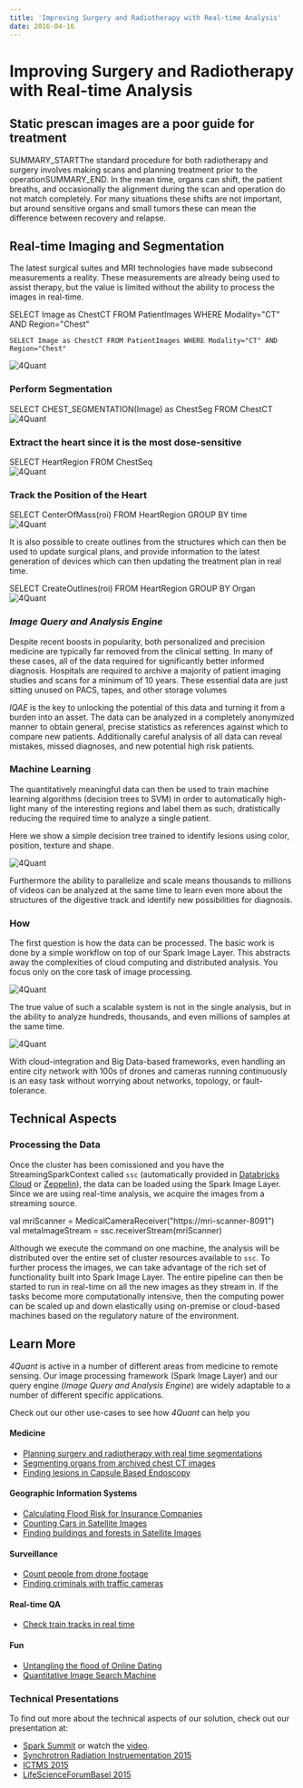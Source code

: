 ```yaml
---
title: 'Improving Surgery and Radiotherapy with Real-time Analysis'
date: 2016-04-16
---
```


# Improving Surgery and Radiotherapy with Real-time Analysis

## Static prescan images are a poor guide for treatment

SUMMARY_STARTThe standard procedure for both radiotherapy and surgery involves making scans and planning treatment prior to the operationSUMMARY_END. In the mean time, organs can shift, the patient breaths, and occasionally the alignment during the scan and operation do not match completely. For many situations these shifts are not important, but around sensitive organs and small tumors these can mean the difference between recovery and relapse.

## Real-time Imaging and Segmentation

The latest surgical suites and MRI technologies have made subsecond measurements a reality. These measurements are already being used to assist therapy, but the value is limited without the ability to process the images in real-time.

<div class="code">SELECT Image as ChestCT FROM PatientImages WHERE Modality="CT" AND Region="Chest"</div>

```
SELECT Image as ChestCT FROM PatientImages WHERE Modality="CT" AND Region="Chest"
```

<img alt='4Quant' src="images/realtime-mri-segmentation/mammo-001.gif">

### Perform Segmentation

<div class="code">SELECT CHEST_SEGMENTATION(Image) as ChestSeg FROM ChestCT</div>
<img alt='4Quant' src="images/realtime-mri-segmentation/mammo-002.gif">

### Extract the heart since it is the most dose-sensitive

<div class="code">SELECT HeartRegion FROM ChestSeq</div>

<img alt='4Quant' src="images/realtime-mri-segmentation/mammo-003.gif">

### Track the Position of the Heart

<div class="code">SELECT CenterOfMass(roi) FROM HeartRegion GROUP BY time</div>

<img alt='4Quant' src="images/realtime-mri-segmentation/mammo-004.png">

It is also possible to create outlines from the structures which can then be used to update surgical plans, and provide information to the latest generation of devices which can then updating the treatment plan in real time.

<div class="code">SELECT CreateOutlines(roi) FROM HeartRegion GROUP BY Organ</div>

<img alt='4Quant' src="images/realtime-mri-segmentation/mammo-005.png">

### *Image Query and Analysis Engine*

Despite recent boosts in popularity, both personalized and precision medicine are typically far removed from the clinical setting. In many of these cases, all of the data required for significantly better informed diagnosis. Hospitals are required to archive a majority of patient imaging studies and scans for a minimum of 10 years. These essential data are just sitting unused on PACS, tapes, and other storage volumes

*IQAE* is the key to unlocking the potential of this data and turning it from a burden into an asset. The data can be analyzed in a completely anonymized manner to obtain general, precise statistics as references against which to compare new patients. Additionally careful analysis of all data can reveal mistakes, missed diagnoses, and new potential high risk patients.

### Machine Learning

The quantitatively meaningful data can then be used to train machine learning algorithms (decision trees to SVM) in order to automatically high-light many of the interesting regions and label them as such, dratistically reducing the required time to analyze a single patient.

Here we show a simple decision tree trained to identify lesions using color, position, texture and shape.

<img alt='4Quant' src="images/realtime-mri-segmentation/mammo-006.png">

Furthermore the ability to parallelize and scale means thousands to millions of videos can be analyzed at the same time to learn even more about the structures of the digestive track and identify new possibilities for diagnosis.

### How

The first question is how the data can be processed. The basic work is done by a simple workflow on top of our Spark Image Layer. This abstracts away the complexities of cloud computing and distributed analysis. You focus only on the core task of image processing.

<div class="half-width-image">
  <img alt='4Quant' class='' src="images/realtime-mri-segmentation/mammo-007.svg">
</div>

The true value of such a scalable system is not in the single analysis, but in the ability to analyze hundreds, thousands, and even millions of samples at the same time.

<img alt='4Quant' src="images/realtime-mri-segmentation/mammo-008.svg">

With cloud-integration and Big Data-based frameworks, even handling an entire city network with 100s of drones and cameras running continuously is an easy task without worrying about networks, topology, or fault-tolerance.

## Technical Aspects

### Processing the Data

Once the cluster has been comissioned and you have the StreamingSparkContext called `ssc` (automatically provided in [Databricks Cloud](https://databricks.com/product/databricks) or [Zeppelin](http://zeppelin.incubator.apache.org/)), the data can be loaded using the Spark Image Layer. Since we are using real-time analysis, we acquire the images from a streaming source.

<div class="code">
  val mriScanner = MedicalCameraReceiver("https://mri-scanner-8091")<br/>
  val metaImageStream = ssc.receiverStream(mriScanner)
</div>

Although we execute the command on one machine, the analysis will be distributed over the entire set of cluster resources available to `ssc`. To further process the images, we can take advantage of the rich set of functionality built into Spark Image Layer. The entire pipeline can then be started to run in real-time on all the new images as they stream in. If the tasks become more computationally intensive, then the computing power can be scaled up and down elastically using on-premise or cloud-based machines based on the regulatory nature of the environment.

## Learn More

*4Quant* is active in a number of different areas from medicine to remote sensing. Our image processing framework (Spark Image Layer) and our query engine (*Image Query and Analysis Engine*) are widely adaptable to a number of different specific applications.

Check out our other use-cases to see how *4Quant* can help you

#### Medicine

* [Planning surgery and radiotherapy with real time segmentations](http://4quant.com/Realtime-MRI-Segmentation)
* [Segmenting organs from archived chest CT images](http://4quant.com/Organ-Segmentation/)
* [Finding lesions in Capsule Based Endoscopy](http://4quant.com/Capsule-Endoscopy)

#### Geographic Information Systems

* [Calculating Flood Risk for Insurance Companies](http://4quant.com/Flood-Risk)
* [Counting Cars in Satellite Images](http://4quant.com/countingcarsdemo)
* [Finding buildings and forests in Satellite Images](http://4quant.com/geospatialdemo/)

#### Surveillance

* [Count people from drone footage](http://4quant.com/Drone-People-Counting)
* [Finding criminals with traffic cameras](http://4quant.com/Pursuing-Criminals/)

#### Real-time QA

* [Check train tracks in real time](http://4quant.com/Railway-Check)

#### Fun

* [Untangling the flood of Online Dating](http://4quant.com/Online-Dating)
* [Quantitative Image Search Machine](http://kmader.shinyapps.io/SearchMachineDemo)

### Technical Presentations

To find out more about the technical aspects of our solution, check out our presentation at:

* [Spark Summit](http://4quant.com/spark-east-2015) or watch the [video](https://www.youtube.com/watch?v=ohR_y7HZaHA&index=10&list=PL-x35fyliRwiy50Ud2ltPx8_yA4H34ppJ).
* [Synchrotron Radiation Instruementation 2015](http://4quant.com/SRI2015)
* [ICTMS 2015](http://4quant.com/ICTMS2015)
* [LifeScienceForumBasel 2015](http://4quant.com/LSFB2015)
